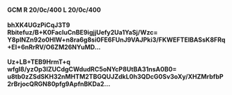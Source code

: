 #### GCM R 20/0c/400 L 20/0c/400
**bhXK4UGzPiCqJ3T9**<br/>**Rbitefuz/B+K0FacIuCnBE9igjjUefy2Ua1YaSj/Wzc=**<br/>**Y8pINZn92o0HIW+n8ra6g8si0FE6FUnJ9VAJPki3/FKWEFTEIBASsK8FRq+EI+6nRrRV/O6ZM26NYuMD...**<br/><br/>
**Uz+LB+TEB9HrmT+q**<br/>**wfgl8/yzOp3lZUCdgCWdudRC5oNYcP8UtBA31nsA0B0=**<br/>**u8tb0zZSdSKH32nMHTM2TBGQUJZdkL0h3QDcG0Sv3oXy/XHZMrbfbP2rBrjocQRGN80pfg9ApfnBKDa2...**
